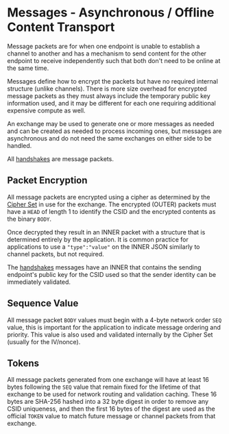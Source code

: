# Messages - Asynchronous / Offline Content Transport

Message packets are for when one endpoint is unable to establish a channel to another and has a mechanism to send content for the other endpoint to receive independently such that both don't need to be online at the same time.

Messages define how to encrypt the packets but have no required internal structure (unlike channels).  There is more size overhead for encrypted message packets as they must always include the temporary public key information used, and it may be different for each one requiring additional expensive compute as well.

An exchange may be used to generate one or more messages as needed and can be created as needed to process incoming ones, but messages are asynchronous and do not need the same exchanges on either side to be handled.

All [handshakes](handshake.md) are message packets.

## Packet Encryption

All message packets are encrypted using a cipher as determined by the [Cipher Set](cipher_sets.md) in use for the exchange.  The encrypted (OUTER) packets must have a `HEAD` of length 1 to identify the CSID and the encrypted contents as the binary `BODY`.

Once decrypted they result in an INNER packet with a structure that is determined entirely by the application.  It is common practice for applications to use a `"type":"value"` on the INNER JSON similarly to channel packets, but not required.

The [handshakes](handshake.md) messages have an INNER that contains the sending endpoint's public key for the CSID used so that the sender identity can be immediately validated.

## Sequence Value

All message packet `BODY` values must begin with a 4-byte network order `SEQ` value, this is important for the application to indicate message ordering and priority.  This value is also used and validated internally by the Cipher Set (usually for the IV/nonce).

## Tokens

All message packets generated from one exchange will have at least 16 bytes following the `SEQ` value that remain fixed for the lifetime of that exchange to be used for network routing and validation caching.  These 16 bytes are SHA-256 hashed into a 32 byte digest in order to remove any CSID uniqueness, and then the first 16 bytes of the digest are used as the official `TOKEN` value to match future message or channel packets from that exchange.

